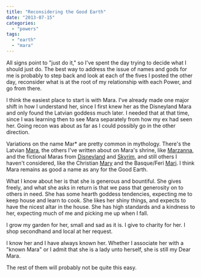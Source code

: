 ```yaml
---
title: "Reconsidering the Good Earth"
date: "2013-07-15"
categories: 
  - "powers"
tags: 
  - "earth"
  - "mara"
---
```


All signs point to "just do it," so I've spent the day trying to decide what I should just do. The best way to address the issue of names and gods for me is probably to step back and look at each of the fives I posted the other day, reconsider what is at the root of my relationship with each Power, and go from there.

I think the easiest place to start is with Mara. I've already made one major shift in how I understand her, since I first knew her as the Disneyland Mara and only found the Latvian goddess much later. I needed that at that time, since I was learning then to see Mara separately from how my ex had seen her. Going recon was about as far as I could possibly go in the other direction.

Variations on the name Mar\* are pretty common in mythology. There's the Latvian [Mara](http://en.wikipedia.org/wiki/Mara_(goddess)), the others I've written about on Mara's shrine, like [Marzanna](http://en.wikipedia.org/wiki/Marzanna "Marzanna"), and the fictional Maras from [Disneyland](http://indianajones.wikia.com/wiki/Mara_(god)) and [Skyrim](http://elderscrolls.wikia.com/wiki/Mara), and still others I haven't considered, like the Christian [Mary](http://en.wikipedia.org/wiki/Mary_(mother_of_Jesus)) and the Basque/Feri [Mari](http://en.wikipedia.org/wiki/Mari_(goddess)). I think Mara remains as good a name as any for the Good Earth.

What I know about her is that she is generous and bountiful. She gives freely, and what she asks in return is that we pass that generosity on to others in need. She has some hearth goddess tendencies, expecting me to keep house and learn to cook. She likes her shiny things, and expects to have the nicest altar in the house. She has high standards and a kindness to her, expecting much of me and picking me up when I fall.

I grow my garden for her, small and sad as it is. I give to charity for her. I shop secondhand and local at her request.

I know her and I have always known her. Whether I associate her with a "known Mara" or I admit that she is a lady unto herself, she is still my Dear Mara.

The rest of them will probably not be quite this easy.
